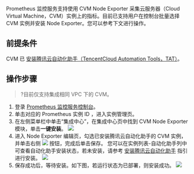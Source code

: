 Prometheus 监控服务支持使用 CVM  Node Exporter 采集云服务器（Cloud Virtual Machine，CVM）实例上的指标。目前已支持用户在控制台批量选择 CVM 实例并安装 Node Exporter。您可以参考下文进行操作。

## 前提条件

CVM 已 [安装腾讯云自动化助手（TencentCloud Automation Tools，TAT）](https://cloud.tencent.com/document/product/1340/51945)。

## 操作步骤

> ?目前仅支持集成相同 VPC 下的 CVM。

1. 登录 [Prometheus 监控服务控制台](https://console.cloud.tencent.com/monitor/prometheus)。
2. 单击对应的 Prometheus 实例 ID ，进入实例管理页。
3. 在左侧菜单栏中单击“集成中心”，在集成中心页中找到 CVM Node Exporter 模块，单击**一键安装**。
![](https://qcloudimg.tencent-cloud.cn/raw/fccadc66ed60f539116729c690d9e04e.png)
4. 进入 Node Exporter 编辑页，勾选已安装腾讯云自动化助手的 CVM 实例，并单击右侧 ![](https://qcloudimg.tencent-cloud.cn/raw/d4dcd8cab2a6569cbe7baa3df6a10101.png) 按钮，完成后单击保存。
您可以在实例列表-自动化助手列中可查看自动化助手安装状态，若未安装，请参考 [安装腾讯云自动化助手](https://cloud.tencent.com/document/product/1340/51945) 指引进行安装。
![](https://qcloudimg.tencent-cloud.cn/raw/14d0fda8dc902658aad03cce85bfbf55.png)
5. 保存成功后，等待安装。如下图，若运行状态为已部署，则安装成功。
![](https://qcloudimg.tencent-cloud.cn/raw/225e0f90b04a15ba632a23742f82b163.png)
